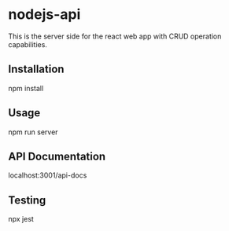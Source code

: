 
# nodejs-api

This is the server side for the react web app with CRUD operation capabilities.

## Installation

npm install

## Usage

npm run server

## API Documentation

localhost:3001/api-docs

## Testing

npx jest

